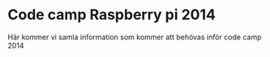 Code camp Raspberry pi 2014
===========================

Här kommer vi samla information som kommer att behövas inför code camp 2014
